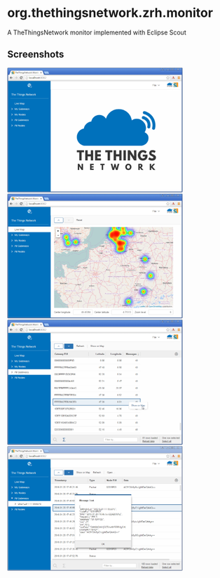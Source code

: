 # org.thethingsnetwork.zrh.monitor
A TheThingsNetwork monitor implemented with Eclipse Scout

## Screenshots
<img src="https://github.com/BSI-Business-Systems-Integration-AG/org.thethingsnetwork.zrh.monitor/blob/master/screenshots/ttn_monitor_home.png" width="400" margin="20">
<img src="https://github.com/BSI-Business-Systems-Integration-AG/org.thethingsnetwork.zrh.monitor/blob/master/screenshots/ttn_monitor_livemap.png" width="400" margin="20">

<img src="https://github.com/BSI-Business-Systems-Integration-AG/org.thethingsnetwork.zrh.monitor/blob/master/screenshots/ttn_monitor_gateways.png" width="400">
<img src="https://github.com/BSI-Business-Systems-Integration-AG/org.thethingsnetwork.zrh.monitor/blob/master/screenshots/ttn_monitor_messages.png" width="400">
